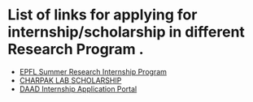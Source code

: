 # List of links for applying for internship/scholarship in different Research Program . 

* [EPFL Summer Research Internship Program](https://summer.epfl.ch/apply.html)
* [CHARPAK LAB SCHOLARSHIP](http://ifi.scholarship.ifindia.in/)
* [DAAD Internship Application Portal](https://www.daad.de/rise/en/rise-germany/find-an-internship/application-portal/)
